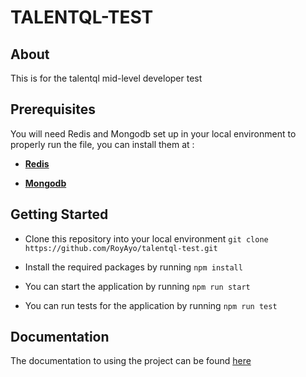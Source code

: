 # TALENTQL-TEST

## About
This is for the talentql mid-level developer test

## Prerequisites
You will need Redis and Mongodb set up in your local environment to properly run the file, you can install them at : 
- [**Redis**](https://redis.io/download)

- [**Mongodb**](https://docs.mongodb.com/manual/installation/)

## Getting Started
- Clone this repository into your local environment
```git clone https://github.com/RoyAyo/talentql-test.git```

- Install the required packages by running 
```npm install```

- You can start the application by running
```npm run start```

- You can run tests for the application by running
```npm run test```

## Documentation
The documentation to using the project can be found [here](https://documenter.getpostman.com/view/6433790/TzRa63kN)
